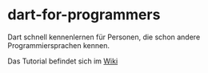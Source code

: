 # dart-for-programmers
Dart schnell kennenlernen für Personen, die schon andere Programmiersprachen kennen.

Das Tutorial befindet sich im [Wiki](https://github.com/flutter-tutorial-de/dart-for-programmers/wiki)
